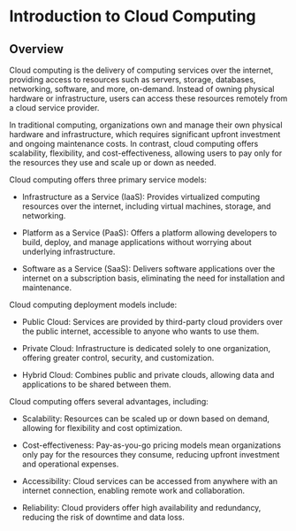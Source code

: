 # Introduction to Cloud Computing

## Overview

Cloud computing is the delivery of computing services over the internet, providing access to resources such as servers, storage, databases, networking, software, and more, on-demand. Instead of owning physical hardware or infrastructure, users can access these resources remotely from a cloud service provider.

In traditional computing, organizations own and manage their own physical hardware and infrastructure, which requires significant upfront investment and ongoing maintenance costs. In contrast, cloud computing offers scalability, flexibility, and cost-effectiveness, allowing users to pay only for the resources they use and scale up or down as needed.

Cloud computing offers three primary service models:

* Infrastructure as a Service (IaaS): Provides virtualized computing resources over the internet, including virtual machines, storage, and networking.

* Platform as a Service (PaaS): Offers a platform allowing developers to build, deploy, and manage 
  applications without worrying about underlying infrastructure.

* Software as a Service (SaaS): Delivers software applications over the internet on a subscription basis, eliminating the need for installation and maintenance.

Cloud computing deployment models include:

* Public Cloud: Services are provided by third-party cloud providers over the public internet, accessible to anyone who wants to use them.

* Private Cloud: Infrastructure is dedicated solely to one organization, offering greater control, security, and customization.

* Hybrid Cloud: Combines public and private clouds, allowing data and applications to be shared between them.

Cloud computing offers several advantages, including:

* Scalability: Resources can be scaled up or down based on demand, allowing for flexibility and cost optimization.

* Cost-effectiveness: Pay-as-you-go pricing models mean organizations only pay for the resources they consume, reducing upfront investment and operational expenses.

* Accessibility: Cloud services can be accessed from anywhere with an internet connection, enabling remote work and collaboration.

* Reliability: Cloud providers offer high availability and redundancy, reducing the risk of downtime and data loss.

<question source="https://raw.githubusercontent.com/manavdakshini/InlineQuestions/main/questions/question-07.md" />

<question source="https://raw.githubusercontent.com/manavdakshini/InlineQuestions/main/questions/question-08.md" />